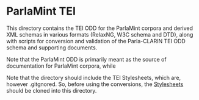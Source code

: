# ParlaMint TEI

This directory contains the TEI ODD for the ParlaMint corpora and derived XML schemas in various
formats (RelaxNG, W3C schema and DTD), along with scripts for conversion and validation of the
Parla-CLARIN TEI ODD schema and supporting documents.

Note that the ParlaMint ODD is primarily meant as the source of documentation for ParlaMint corpora,
   while   

Note that the directory should include the TEI Stylesheets, which are, however .gitgnored. So,
before using the conversions, the [Stylesheets](https://github.com/TEIC/Stylesheets) should be
cloned into this directory.
